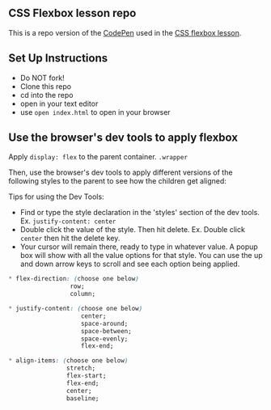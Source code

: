 ## CSS Flexbox lesson repo

This is a repo version of the [CodePen](https://codepen.io/kaylaewood/pen/oNBdGEx) used in the [CSS flexbox lesson](https://curriculum.turing.edu/module2/lessons/css_flexbox).

## Set Up Instructions

- Do NOT fork!
- Clone this repo
- cd into the repo
- open in your text editor
- use `open index.html` to open in your browser

## Use the browser's dev tools to apply flexbox

Apply `display: flex` to the parent container.  `.wrapper`

Then, use the browser's dev tools to apply different versions of the following styles to the parent to see how the children get aligned:  

Tips for using the Dev Tools:
- Find or type the style declaration in the 'styles' section of the dev tools.  Ex.  `justify-content: center`
- Double click the value of the style. Then hit delete. Ex. Double click `center` then hit the delete key.
- Your cursor will remain there, ready to type in whatever value.  A popup box will show with all the value options for that style.  You can use the up and down arrow keys to scroll and see each option being applied. 


```css
* flex-direction: (choose one below)   
                 row;   
                 column;   

* justify-content: (choose one below)  
                    center;  
                    space-around;  
                    space-between;  
                    space-evenly;  
                    flex-end;   

* align-items: (choose one below)  
                stretch;  
                flex-start;  
                flex-end;  
                center;  
                baseline;   
```

